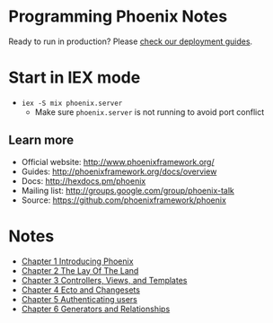 # Programming Phoenix Notes

Ready to run in production? Please [check our deployment guides](http://www.phoenixframework.org/docs/deployment).

# Start in IEX mode

* `iex -S mix phoenix.server`
  * Make sure `phoenix.server` is not running to avoid port conflict

## Learn more

  * Official website: http://www.phoenixframework.org/
  * Guides: http://phoenixframework.org/docs/overview
  * Docs: http://hexdocs.pm/phoenix
  * Mailing list: http://groups.google.com/group/phoenix-talk
  * Source: https://github.com/phoenixframework/phoenix

# Notes

* [Chapter 1 Introducing Phoenix](chapter-1-introducing-phoenix.md)
* [Chapter 2 The Lay Of The Land](chapter-2-the-lay-of-the-land.md)
* [Chapter 3 Controllers, Views, and Templates](chapter-3-controllers-views-and-templates.md)
* [Chapter 4 Ecto and Changesets](chapter-4-ecto-and-changesets.md)
* [Chapter 5 Authenticating users](chapter-5-authenticating-users.md)
* [Chapter 6 Generators and Relationships](chapter-6-generators-and-relationships.md)
